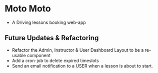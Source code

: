 # Moto Moto
- A Driving lessons booking web-app









## Future Updates & Refactoring
- Refactor the Admin, Instructor & User Dashboard Layout to be a re-usable component
- Add a cron-job to delete expired timeslots
- Send an email notification to a USER when a lesson is about to start.